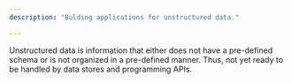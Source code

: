 ```yaml
---
description: "Bulding applications for unstructured data."

---
```

Unstructured data is information that either does not have a pre-defined schema or is not organized in a pre-defined manner. Thus, not yet ready to be handled by data stores and programming APIs.
